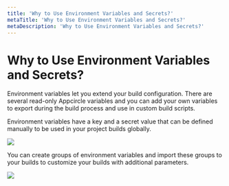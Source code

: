 ```yaml
---
title: 'Why to Use Environment Variables and Secrets?'
metaTitle: 'Why to Use Environment Variables and Secrets?'
metaDescription: 'Why to Use Environment Variables and Secrets?'
---
```


# Why to Use Environment Variables and Secrets?

Environment variables let you extend your build configuration. There are several read-only Appcircle variables and you can add your own variables to export during the build process and use in custom build scripts.

Environment variables have a key and a secret value that can be defined manually to be used in your project builds globally.

![](<https://cdn.appcircle.io/docs/assets/09-11-EnvVars (2).jpg>)

You can create groups of environment variables and import these groups to your builds to customize your builds with additional parameters.

![](<https://cdn.appcircle.io/docs/assets/image (172).png>)
